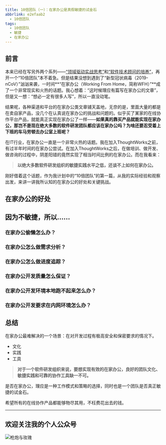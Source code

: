 ```yaml
---
title: 10倍团队（一）：在家办公是真假敏捷的试金石
abbrlink: e2efaab2
  - 10倍团队
tags:
  - 10倍团队
  - 敏捷
  - 在家办公
---
```


## 前言

本来已经在写另外两个系列——[“领域驱动实战思考”](https://huhao.dev/categories/%E9%A2%86%E5%9F%9F%E9%A9%B1%E5%8A%A8%E5%AE%9E%E6%88%98%E6%80%9D%E8%80%83/)和[“软件技术顾问的培养”](https://huhao.dev/categories/%E8%BD%AF%E4%BB%B6%E6%8A%80%E6%9C%AF%E9%A1%BE%E9%97%AE%E7%9A%84%E5%9F%B9%E5%85%BB/)，再开一个“10倍团队”本不着急。但是结果没想到遇到了“新型冠状病毒（2019-nCoV）”汹汹来袭，一时间**“在家办公（Working From Home，简称WFH）”**成了一个非常现实和火热的话题。我心想着：“这时候理应有篇写在家办公的文章”，但是又一想：“想必一定有很多人写”，所以一直没动笔。

结果呢，各种渠道和平台的在家办公类文章铺天盖地，无奈的是，里面大量的都是在卖自家产品，没几个在认真说在家办公的挑战和问题的。似乎买了某家的在线协作平台产品，就能真正实现在家办公了一样——**如果真的靠买产品就能实现在家办公，那岂不是现在绝大多数的软件研发团队都应该在家办公吗？为啥还要忍受着上下班的车马劳顿去办公室上班呢？**

在IT行业，在家办公一直是一个非常火热的话题。我在加入ThoughtWorks之前，有过半年时间的在家办公尝试。在加入ThoughtWorks之后，在做培训、做开发、做咨询的过程中，阴差阳错的竟然实现了相当时间比例的在家办公。而在我看来：

> **以绝大多数软件研发组织的敏捷实践水平之低，还谈不上如何在家办公。**

刚好借着这个话题，作为我计划中的“10倍团队”的第一篇，从我的实际经验和观察出发，来讲一讲我所认知的在家办公的好处和关键挑战。

<!-- more -->

## 在家办公的好处

## 因为不敏捷，所以……

### 在家办公偷懒怎么办？

### 在家办公怎么做需求分析？

### 在家办公怎么做进度追踪？

### 在家办公开发质量怎么保证？

### 在家办公开发环境本地跑不起来怎么办？

### 在家办公开发要求在内网环境怎么办？

## 总结

在家办公最难解决的一个场景：在对开发过程有极高安全和保密要求的情况下。

- 文化
- 实践
- 工具

> **对于一个软件研发组织来说，要想实现有效的在家办公，良好的团队文化、敏捷实践和可靠的协作工具缺一不可。**

是否在家办公，理应是一种工作模式和策略的选择，同时也是一个团队是否真正敏捷的试金石。

希望所有的在线协作产品都能够物尽其用，不枉费花出去的钱。

---

## 欢迎关注我的个人公众号

![枪炮与玫瑰](https://huhao-dev.oss-cn-beijing.aliyuncs.com/2020-01-20-wechat.png)